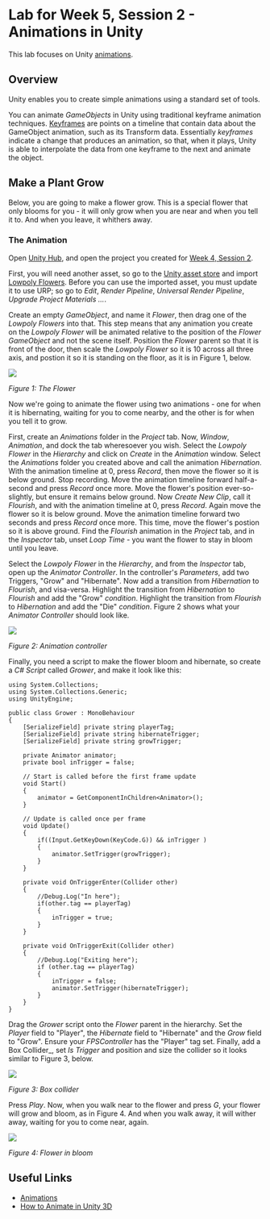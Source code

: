 # Lab for Week 5, Session 2 - Animations in Unity

This lab focuses on Unity [animations](https://docs.unity3d.com/Manual/AnimationSection.html).

## Overview

Unity enables you to create simple animations using a standard set of tools.

You can animate _GameObjects_ in Unity using traditional keyframe animation techniques. [Keyframes](https://en.wikipedia.org/wiki/Key_frame) are points on a timeline that contain data about the GameObject animation, such as its Transform data. Essentially _keyframes_ indicate a change that produces an animation, so that, when it plays, Unity is able to interpolate the data from one keyframe to the next and animate the object.

## Make a Plant Grow

Below, you are going to make a flower grow. This is a special flower that only blooms for you - it will only grow when you are near and when you tell it to. And when you leave, it whithers away.

### The Animation

Open [Unity Hub](https://docs.unity3d.com/Manual/GettingStartedUnityHub.html), and open the project you created for [Week 4, Session 2](week4Session2.md).

First, you will need another asset, so go to the [Unity asset store](https://assetstore.unity.com/) and import [Lowpoly Flowers](https://assetstore.unity.com/packages/3d/vegetation/plants/lowpoly-flowers-47083).  Before you can use the imported asset, you must update it to use URP; so go to _Edit_, _Render Pipeline_, _Universal Render Pipeline_, _Upgrade Project Materials ..._.

Create an empty _GameObject_, and name it _Flower_, then drag one of the _Lowpoly Flowers_ into that. This step means that any animation you create on the _Lowpoly Flower_ will be animated relative to the position of the _Flower GameObject_ and not the scene itself. Position the _Flower_ parent so that it is front of the door, then scale the _Lowpoly Flower_ so it is 10 across all three axis, and postion it so it is standing on the floor, as it is in Figure 1, below.

![](./images/flower.png)

_Figure 1: The Flower_

Now we're going to animate the flower using two animations - one for when it is hibernating, waiting for you to come nearby, and the other is for when you tell it to grow.

First, create an _Animations_ folder in the _Project_ tab. Now, _Window_, _Animation_, and dock the tab wheresoever you wish. Select the _Lowpoly Flower_ in the _Hierarchy_ and click on _Create_ in the _Animation_ window. Select the _Animations_ folder you created above and call the animation _Hibernation_. With the animation timeline at 0, press _Record_, then move the flower so it is below ground. Stop recording. Move the animation timeline forward half-a-second and press _Record_ once more. Move the flower's position ever-so-slightly, but ensure it remains below ground. Now _Create New Clip_, call it _Flourish_, and with the animation timeline at 0, press _Record_. Again move the flower so it is below ground. Move the animation timeline forward  two seconds and press _Record_ once more. This time, move the flower's postion so it is above ground. Find the _Flourish_ animation in the _Project_ tab, and in the _Inspector_ tab, unset _Loop Time_ - you want the flower to stay in bloom until you leave.

Select the _Lowpoly Flower_ in the _Hierarchy_, and from the _Inspector_ tab, open up the _Animator Controller_. In the controller's _Parameters_, add two Triggers, "Grow" and "Hibernate". Now add a transition from _Hibernation_ to _Flourish_, and visa-versa. Highlight the transition from _Hibernation_ to _Flourish_ and add the "Grow" _condition_. Highlight the transition from _Flourish_ to _Hibernation_ and add the "Die" _condition_. Figure 2 shows what your _Animator Controller_ should look like.

![](./images/animationController.png)

_Figure 2: Animation controller_

Finally, you need a script to make the flower bloom and hibernate, so create a _C# Script_ called _Grower_, and make it look like this:

```
using System.Collections;
using System.Collections.Generic;
using UnityEngine;

public class Grower : MonoBehaviour
{
    [SerializeField] private string playerTag;
    [SerializeField] private string hibernateTrigger;
    [SerializeField] private string growTrigger;

    private Animator animator;
    private bool inTrigger = false;

    // Start is called before the first frame update
    void Start()
    {
        animator = GetComponentInChildren<Animator>();
    }

    // Update is called once per frame
    void Update()
    {
        if((Input.GetKeyDown(KeyCode.G)) && inTrigger )
        {
            animator.SetTrigger(growTrigger);
        }
    }

    private void OnTriggerEnter(Collider other)
    {
        //Debug.Log("In here");
        if(other.tag == playerTag)
        {
            inTrigger = true;
        }
    }

    private void OnTriggerExit(Collider other)
    {
        //Debug.Log("Exiting here");
        if (other.tag == playerTag)
        {
            inTrigger = false;
            animator.SetTrigger(hibernateTrigger);
        }
    }
}
```

Drag the _Grower_ script onto the _Flower_ parent in the hierarchy. Set the _Player_ field to "Player", the _Hibernate_ field to "Hibernate" and the _Grow_ field to "Grow". Ensure your _FPSController_ has the "Player" tag set. Finally, add a Box Collider_, set _Is Trigger_ and position and size the collider so it looks similar to Figure 3, below.

![](./images/boxCollider.png)

_Figure 3: Box collider_

Press _Play_. Now, when you walk near to the flower and press _G_, your flower will grow and bloom, as in Figure 4. And when you walk away, it will wither away, waiting for you to come near, again.

![](./images/flowerInBloom.png)

_Figure 4: Flower in bloom_

## Useful Links

+ [Animations](https://docs.unity3d.com/Manual/AnimationSection.html)
+ [How to Animate in Unity 3D](https://www.youtube.com/watch?v=sgHicuJAu3g)
